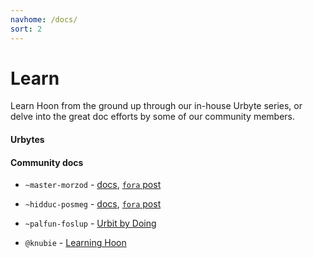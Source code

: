 ```yaml
---
navhome: /docs/
sort: 2
---
```


# Learn

Learn Hoon from the ground up through our in-house Urbyte series, or delve into the great doc efforts by some of our community members.

#### Urbytes

<list dataPath="/docs/learn/urbyte/" />

#### Community docs

* `~master-morzod` -
[docs](http://micnus-tarwyl-haltem-linhut--dilhul-talbes-wolnyx-lasbud.urbit.org/docs/), [`fora` post](https://urbit.org/fora/posts/~2016.12.25..06.35.44..a1ec~/)

* `~hidduc-posmeg` -
[docs](https://fosnut-dandut.urbit.org/pages/hidducs-notes/tutorial), [`fora` post](https://urbit.org/fora/posts/~2017.2.12..21.54.40..6fde~/)

* `~palfun-foslup` - [Urbit by Doing](https://github.com/Fang-/Urbit-By-Doing)

* `@knubie` - [Learning Hoon](https://github.com/knubie/learning-hoon)
